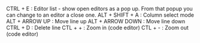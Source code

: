 CTRL + E : Editor list - show open editors as a pop up. From that popup you can change to an editor a close one.
ALT + SHIFT + A : Column select mode
ALT + ARROW UP : Move line up
ALT + ARROW DOWN : Move line down
CTRL + D : Delete line
CTL + + : Zoom in (code editor)
CTL + - : Zoom out (code editor)